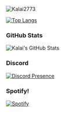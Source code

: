 <p align="left"> <img src="https://komarev.com/ghpvc/?username=Kalai2773&label=Profile%20views&color=0e75b6&style=flat" alt="Kalai2773" /> </p>

[![Top Langs](https://github-readme-stats.vercel.app/api/top-langs/?username=Kalai2773)](https://kalai.systems)
### GitHub Stats
<img align="center" alt="Kalai's GitHub Stats" src="https://github-readme-stats.vercel.app/api?username=Kalai2773&show_icons=true&hide_border=false&title_color=ff652f&icon_color=FFE400&bg_color=09131B&text_color=ffffff&border_color=0c1a25" />

### Discord

[![Discord Presence](https://lanyard.cnrad.dev/api/762009860488822834)](https://discord.com/users/762009860488822834)

### Spotify!
[![Spotify](https://novatorem-rho-olive.vercel.app/api/spotify?background_color=0d1117&border_color=ffffff)](https://open.spotify.com/user/31lip4ia7uz2c4oybkaokrvkyipq)
